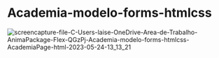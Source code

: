 # Academia-modelo-forms-htmlcss

![screencapture-file-C-Users-laise-OneDrive-Area-de-Trabalho-AnimaPackage-Flex-QGzPj-Academia-modelo-forms-htmlcss-AcademiaPage-html-2023-05-24-13_13_21](https://github.com/LaiFrance/Academia-modelo-forms-htmlcss/assets/91226847/fe8aa545-0365-4a08-a2a0-3c85947354f0)
